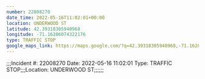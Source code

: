 ```yaml
---
number: 22008270
date_time: 2022-05-16T11:02:01+00:00
location: UNDERWOOD ST
latitude: 42.39318305940968
longitude: -71.16206074322176
type: TRAFFIC STOP
google_maps_link: https://maps.google.com/?q=42.39318305940968,-71.16206074322176
---
```


;;;Incident #: 22008270  Date: 2022-05-16 11:02:01   Type: TRAFFIC STOP;;;Location: UNDERWOOD ST;;;;;;
